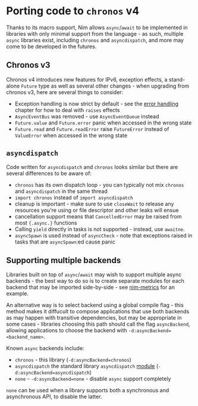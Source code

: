 # Porting code to `chronos` v4

<!-- toc -->

Thanks to its macro support, Nim allows `async`/`await` to be implemented in
libraries with only minimal support from the language - as such, multiple
`async` libraries exist, including `chronos` and `asyncdispatch`, and more may
come to be developed in the futures.

## Chronos v3

Chronos v4 introduces new features for IPv6, exception effects, a stand-alone
`Future` type as well as several other changes - when upgrading from chronos v3,
here are several things to consider:

* Exception handling is now strict by default - see the [error handling](./error_handling.md)
  chapter for how to deal with `raises` effects
* `AsyncEventBus` was removed - use `AsyncEventQueue` instead
* `Future.value` and `Future.error` panic when accessed in the wrong state
* `Future.read` and `Future.readError` raise `FutureError` instead of
  `ValueError` when accessed in the wrong state

## `asyncdispatch`

Code written for `asyncdispatch` and `chronos` looks similar but there are
several differences to be aware of:

* `chronos` has its own dispatch loop - you can typically not mix `chronos` and
  `asyncdispatch` in the same thread
* `import chronos` instead of `import asyncdispatch`
* cleanup is important - make sure to use `closeWait` to release any resources
  you're using or file descriptor and other leaks will ensue
* cancellation support means that `CancelledError` may be raised from most
  `{.async.}` functions
* Calling `yield` directly in tasks is not supported - instead, use `awaitne`.
* `asyncSpawn` is used instead of `asyncCheck` - note that exceptions raised
  in tasks that are `asyncSpawn`:ed cause panic

## Supporting multiple backends

Libraries built on top of `async`/`await` may wish to support multiple async
backends - the best way to do so is to create separate modules for each backend
that may be imported side-by-side - see [nim-metrics](https://github.com/status-im/nim-metrics/blob/master/metrics/)
for an example.

An alternative way is to select backend using a global compile flag - this
method makes it diffucult to compose applications that use both backends as may
happen with transitive dependencies, but may be appropriate in some cases -
libraries choosing this path should call the flag `asyncBackend`, allowing
applications to choose the backend with `-d:asyncBackend=<backend_name>`.

Known `async` backends include:

* `chronos` - this library (`-d:asyncBackend=chronos`)
* `asyncdispatch` the standard library `asyncdispatch` [module](https://nim-lang.org/docs/asyncdispatch.html) (`-d:asyncBackend=asyncdispatch`)
* `none` - ``-d:asyncBackend=none`` - disable ``async`` support completely

``none`` can be used when a library supports both a synchronous and
asynchronous API, to disable the latter.
